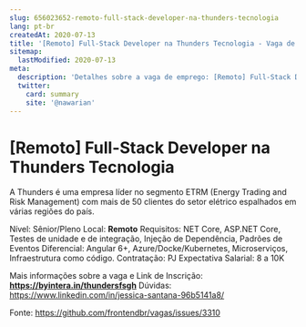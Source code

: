```yaml
---
slug: 656023652-remoto-full-stack-developer-na-thunders-tecnologia
lang: pt-br
createdAt: 2020-07-13
title: '[Remoto] Full-Stack Developer na Thunders Tecnologia - Vaga de Emprego'
sitemap:
  lastModified: 2020-07-13
meta:
  description: 'Detalhes sobre a vaga de emprego: [Remoto] Full-Stack Developer na Thunders Tecnologia'
  twitter:
    card: summary
    site: '@nawarian'
---
```


# [Remoto] Full-Stack Developer na Thunders Tecnologia

A Thunders é uma empresa líder no segmento ETRM (Energy Trading and Risk Management) com mais de 50 clientes do setor elétrico espalhados em várias regiões do país.

Nível: Sênior/Pleno
Local: **Remoto**
Requisitos: NET Core, ASP.NET Core, Testes de unidade e de integração, Injeção de Dependência, Padrões de Eventos
Diferencial: Angular 6+, Azure/Docke/Kubernetes, Microserviços, Infraestrutura como código.
Contratação: PJ
Expectativa Salarial: 8 a 10K

Mais informações sobre a vaga e Link de Inscrição:
**https://byintera.in/thundersfsgh**
Dúvidas:
https://www.linkedin.com/in/jessica-santana-96b5141a8/



Fonte: https://github.com/frontendbr/vagas/issues/3310